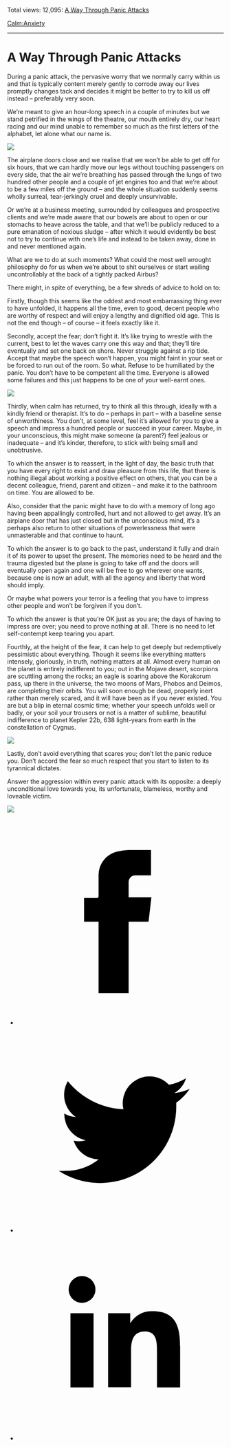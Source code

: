 Total views: 12,095: [A Way Through Panic Attacks](https://www.theschooloflife.com/thebookoflife/a-way-through-panic-attacks/)

[Calm:](https://www.theschooloflife.com/thebookoflife/category/calm/)[Anxiety](https://www.theschooloflife.com/thebookoflife/category/calm/anxiety/)

* * *

# A Way Through Panic Attacks
<style>
						.alignnone {
  display: block;
  margin-left: auto;
  margin-right: auto;
  align: center:
}

.addtoany_share_save_container {
display:none;
}

.wp-block-image {
		display: block;
  margin-left: auto;
  margin-right: auto;
  width: 50%;
}

.aligncenter {
display: block;
  margin-left: auto;
  margin-right: auto;
  align: center:
}

@media only screen and (max-width: 500px) {
  .wp-block-image {
		display: block;
  margin-left: auto;
  margin-right: auto;
  width: 100%;
} }

h1 {max-width: 600px !important;
}
.s18-single-post .content-area .site-main article .post-cat-header-display + .old-wrapper p {
    font-size: 1.200em
}
						</style>

During a panic attack, the pervasive worry that we normally carry within us and that is typically content merely gently to corrode away our lives promptly changes tack and decides it might be better to try to kill us off instead – preferably very soon.

We’re meant to give an hour-long speech in a couple of minutes but we stand petrified in the wings of the theatre, our mouth entirely dry, our heart racing and our mind unable to remember so much as the first letters of the alphabet, let alone what our name is.

![](https://www.theschooloflife.com/thebookoflife/wp-content/uploads/2019/03/Panic-Attack-1-1024x874.jpg)

The airplane doors close and we realise that we won’t be able to get off for six hours, that we can hardly move our legs without touching passengers on every side, that the air we’re breathing has passed through the lungs of two hundred other people and a couple of jet engines too and that we’re about to be a few miles off the ground – and the whole situation suddenly seems wholly surreal, tear-jerkingly cruel and deeply unsurvivable.

Or we’re at a business meeting, surrounded by colleagues and prospective clients and we’re made aware that our bowels are about to open or our stomachs to heave across the table, and that we’ll be publicly reduced to a pure emanation of noxious sludge – after which it would evidently be best not to try to continue with one’s life and instead to be taken away, done in and never mentioned again.

What are we to do at such moments? What could the most well wrought philosophy do for us when we’re about to shit ourselves or start wailing uncontrollably at the back of a tightly packed Airbus?

There might, in spite of everything, be a few shreds of advice to hold on to:

Firstly, though this seems like the oddest and most embarrassing thing ever to have unfolded, it happens all the time, even to good, decent people who are worthy of respect and will enjoy a lengthy and dignified old age. This is not the end though – of course – it feels exactly like it.

Secondly, accept the fear; don’t fight it. It’s like trying to wrestle with the current, best to let the waves carry one this way and that; they’ll tire eventually and set one back on shore. Never struggle against a rip tide. Accept that maybe the speech won’t happen, you might faint in your seat or be forced to run out of the room. So what. Refuse to be humiliated by the panic. You don’t have to be competent all the time. Everyone is allowed some failures and this just happens to be one of your well-earnt ones.

![](https://www.theschooloflife.com/thebookoflife/wp-content/uploads/2019/03/Panic-Attack-2-1-1024x771.jpg)

Thirdly, when calm has returned, try to think all this through, ideally with a kindly friend or therapist. It’s to do – perhaps in part – with a baseline sense of unworthiness. You don’t, at some level, feel it’s allowed for you to give a speech and impress a hundred people or succeed in your career. Maybe, in your unconscious, this might make someone (a parent?) feel jealous or inadequate – and it’s kinder, therefore, to stick with being small and unobtrusive.

To which the answer is to reassert, in the light of day, the basic truth that you have every right to exist and draw pleasure from this life, that there is nothing illegal about working a positive effect on others, that you can be a decent colleague, friend, parent and citizen – and make it to the bathroom on time. You are allowed to be.

Also, consider that the panic might have to do with a memory of long ago having been appallingly controlled, hurt and not allowed to get away. It’s an airplane door that has just closed but in the unconscious mind, it’s a perhaps also return to other situations of powerlessness that were unmasterable and that continue to haunt.

To which the answer is to go back to the past, understand it fully and drain it of its power to upset the present. The memories need to be heard and the trauma digested but the plane is going to take off and the doors will eventually open again and one will be free to go wherever one wants, because one is now an adult, with all the agency and liberty that word should imply.

Or maybe what powers your terror is a feeling that you have to impress other people and won’t be forgiven if you don’t.

To which the answer is that you’re OK just as you are; the days of having to impress are over; you need to prove nothing at all. There is no need to let self-contempt keep tearing you apart.

Fourthly, at the height of the fear, it can help to get deeply but redemptively pessimistic about everything. Though it seems like everything matters intensely, gloriously, in truth, nothing matters at all. Almost every human on the planet is entirely indifferent to you; out in the Mojave desert, scorpions are scuttling among the rocks; an eagle is soaring above the Korakorum pass, up there in the universe, the two moons of Mars, Phobos and Deimos, are completing their orbits. You will soon enough be dead, properly inert rather than merely scared, and it will have been as if you never existed. You are but a blip in eternal cosmic time; whether your speech unfolds well or badly, or your soil your trousers or not is a matter of sublime, beautiful indifference to planet Kepler 22b, 638 light-years from earth in the constellation of Cygnus.

![](https://www.theschooloflife.com/thebookoflife/wp-content/uploads/2019/03/Panic-Attach-3-1024x739.jpg)

Lastly, don’t avoid everything that scares you; don’t let the panic reduce you. Don’t accord the fear so much respect that you start to listen to its tyrannical dictates.

Answer the aggression within every panic attack with its opposite: a deeply unconditional love towards you, its unfortunate, blameless, worthy and loveable victim.

[![](https://img.youtube.com/vi/lbJv4AiDatg/0.jpg)](https://www.youtube.com/embed/lbJv4AiDatg '')
<style>
    .iframe-class { display: block !important; }
</style>

- [<svg xmlns="http://www.w3.org/2000/svg" viewbox="0 0 26 26"><title>Facebook</title>
                    <g>
                        <path d="M8.38,10H9.92c.2,0,.29,0,.29-.28,0-.82,0-1.64,0-2.46a3.05,3.05,0,0,1,2.57-3.15A7.22,7.22,0,0,1,14,3.95c.86,0,1.71,0,2.57,0h.25v3.2h-2A.85.85,0,0,0,14,8c0,.62,0,1.24,0,1.91h2.87L16.51,13H14v9H10.21V13H8.38Z"></path>
                    </g>
                </svg>](http://www.facebook.com/sharer/sharer.php?u=https://www.theschooloflife.com/thebookoflife/a-way-through-panic-attacks/)
- [<svg xmlns="http://www.w3.org/2000/svg" viewbox="0 0 26 26"><title>Twitter</title>
                    <path d="M21.69,7.9a6.75,6.75,0,0,1-1.94.53,3.39,3.39,0,0,0,1.48-1.87,6.76,6.76,0,0,1-2.14.82,3.38,3.38,0,0,0-5.75,3.08,9.59,9.59,0,0,1-7-3.53,3.38,3.38,0,0,0,1,4.51A3.36,3.36,0,0,1,5.89,11v0A3.38,3.38,0,0,0,8.6,14.37a3.39,3.39,0,0,1-1.53.06,3.38,3.38,0,0,0,3.15,2.35A6.78,6.78,0,0,1,6,18.22a6.87,6.87,0,0,1-.81,0A9.6,9.6,0,0,0,20,10.08q0-.22,0-.44A6.86,6.86,0,0,0,21.69,7.9Z"></path>
                </svg>](http://twitter.com/share?url=https://www.theschooloflife.com/thebookoflife/a-way-through-panic-attacks/&text=&via=theschooloflife)
- [<svg xmlns="http://www.w3.org/2000/svg" viewbox="0 0 26 26"><title>LinkedIn</title>
<path class="cls-2" d="M6.67,10H9.58v9.36H6.67ZM8.13,5.32A1.69,1.69,0,1,1,6.44,7,1.69,1.69,0,0,1,8.13,5.32"></path><path class="cls-2" d="M11.41,10H14.2v1.28h0A3.06,3.06,0,0,1,17,9.75c2.95,0,3.49,1.94,3.49,4.46v5.14H17.57V14.79c0-1.09,0-2.48-1.51-2.48s-1.75,1.18-1.75,2.4v4.63H11.41Z"></path></svg>](https://www.linkedin.com/shareArticle?mini=true&url=https://www.theschooloflife.com/thebookoflife/a-way-through-panic-attacks/)
